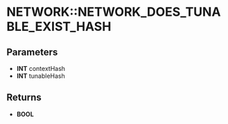 # NETWORK::NETWORK_DOES_TUNABLE_EXIST_HASH

## Parameters
* **INT** contextHash
* **INT** tunableHash

## Returns
* **BOOL**